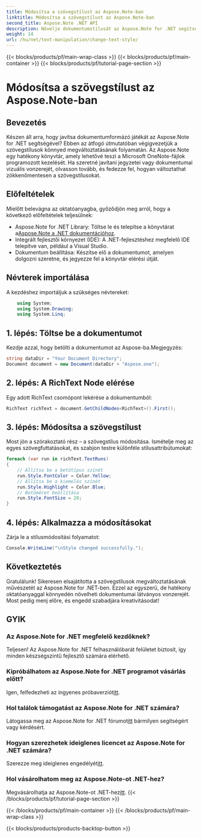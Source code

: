 ```yaml
---
title: Módosítsa a szövegstílust az Aspose.Note-ban
linktitle: Módosítsa a szövegstílust az Aspose.Note-ban
second_title: Aspose.Note .NET API
description: Növelje dokumentumstílusát az Aspose.Note for .NET segítségével. Ebből a lépésről lépésre szóló útmutatóból megtudhatja, hogyan módosíthatja könnyedén a szövegstílusokat. Próbáld ki ingyen!
weight: 14
url: /hu/net/text-manipulation/change-text-style/
---
```


{{< blocks/products/pf/main-wrap-class >}}
{{< blocks/products/pf/main-container >}}
{{< blocks/products/pf/tutorial-page-section >}}

# Módosítsa a szövegstílust az Aspose.Note-ban

## Bevezetés
Készen áll arra, hogy javítsa dokumentumformázó játékát az Aspose.Note for .NET segítségével? Ebben az átfogó útmutatóban végigvezetjük a szövegstílusok könnyed megváltoztatásának folyamatán. Az Aspose.Note egy hatékony könyvtár, amely lehetővé teszi a Microsoft OneNote-fájlok programozott kezelését. Ha szeretné javítani jegyzetei vagy dokumentumai vizuális vonzerejét, olvasson tovább, és fedezze fel, hogyan változtathat zökkenőmentesen a szövegstílusokat.
## Előfeltételek
Mielőtt belevágna az oktatóanyagba, győződjön meg arról, hogy a következő előfeltételek teljesülnek:
-  Aspose.Note for .NET Library: Töltse le és telepítse a könyvtárat a[Aspose.Note a .NET dokumentációhoz](https://reference.aspose.com/note/net/).
- Integrált fejlesztői környezet (IDE): A .NET-fejlesztéshez megfelelő IDE telepítve van, például a Visual Studio.
- Dokumentum beállítása: Készítse elő a dokumentumot, amelyen dolgozni szeretne, és jegyezze fel a könyvtár elérési útját.
## Névterek importálása
A kezdéshez importáljuk a szükséges névtereket:
```csharp
    using System;
    using System.Drawing;
    using System.Linq;
```
## 1. lépés: Töltse be a dokumentumot
Kezdje azzal, hogy betölti a dokumentumot az Aspose-ba.Megjegyzés:
```csharp
string dataDir = "Your Document Directory";
Document document = new Document(dataDir + "Aspose.one");
```
## 2. lépés: A RichText Node elérése
Egy adott RichText csomópont lekérése a dokumentumból:
```csharp
RichText richText = document.GetChildNodes<RichText>().First();
```
## 3. lépés: Módosítsa a szövegstílust
Most jön a szórakoztató rész – a szövegstílus módosítása. Ismételje meg az egyes szövegfuttatásokat, és szabjon testre különféle stílusattribútumokat:
```csharp
foreach (var run in richText.TextRuns)
{
    // Állítsa be a betűtípus színét
    run.Style.FontColor = Color.Yellow;
    // Állítsa be a kiemelés színét
    run.Style.Highlight = Color.Blue;
    // Betűméret beállítása
    run.Style.FontSize = 20;
}
```
## 4. lépés: Alkalmazza a módosításokat
Zárja le a stílusmódosítási folyamatot:
```csharp
Console.WriteLine("\nStyle changed successfully.");
```
## Következtetés
Gratulálunk! Sikeresen elsajátította a szövegstílusok megváltoztatásának művészetét az Aspose.Note for .NET-ben. Ezzel az egyszerű, de hatékony oktatóanyaggal könnyedén növelheti dokumentumai látványos vonzerejét. Most pedig menj előre, és engedd szabadjára kreativitásodat!
## GYIK
### Az Aspose.Note for .NET megfelelő kezdőknek?
Teljesen! Az Aspose.Note for .NET felhasználóbarát felületet biztosít, így minden készségszintű fejlesztő számára elérhető.
### Kipróbálhatom az Aspose.Note for .NET programot vásárlás előtt?
 Igen, felfedezheti az ingyenes próbaverziót[itt](https://releases.aspose.com/).
### Hol találok támogatást az Aspose.Note for .NET számára?
 Látogassa meg az Aspose.Note for .NET fórumot[itt](https://forum.aspose.com/c/note/28) bármilyen segítségért vagy kérdésért.
### Hogyan szerezhetek ideiglenes licencet az Aspose.Note for .NET számára?
 Szerezze meg ideiglenes engedélyét[itt](https://purchase.aspose.com/temporary-license/).
### Hol vásárolhatom meg az Aspose.Note-ot .NET-hez?
 Megvásárolhatja az Aspose.Note-ot .NET-hez[itt](https://purchase.aspose.com/buy).
{{< /blocks/products/pf/tutorial-page-section >}}

{{< /blocks/products/pf/main-container >}}
{{< /blocks/products/pf/main-wrap-class >}}

{{< blocks/products/products-backtop-button >}}
